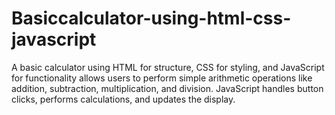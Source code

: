 # Basiccalculator-using-html-css-javascript
A basic calculator using HTML for structure, CSS for styling, and JavaScript for functionality allows users to perform simple arithmetic operations like addition, subtraction, multiplication, and division. JavaScript handles button clicks, performs calculations, and updates the display.
